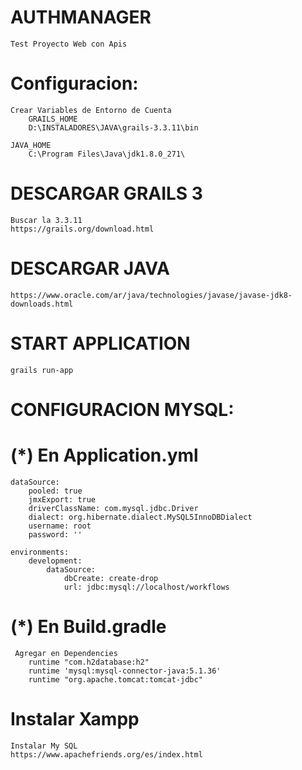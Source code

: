 # AUTHMANAGER
    Test Proyecto Web con Apis

# Configuracion:
    Crear Variables de Entorno de Cuenta 
        GRAILS_HOME
        D:\INSTALADORES\JAVA\grails-3.3.11\bin

    JAVA_HOME
        C:\Program Files\Java\jdk1.8.0_271\

# DESCARGAR GRAILS 3
    Buscar la 3.3.11
    https://grails.org/download.html

# DESCARGAR JAVA
    https://www.oracle.com/ar/java/technologies/javase/javase-jdk8-downloads.html

# START APPLICATION
    grails run-app

# CONFIGURACION MYSQL:
# (*) En Application.yml

    dataSource:
        pooled: true
        jmxExport: true
        driverClassName: com.mysql.jdbc.Driver
        dialect: org.hibernate.dialect.MySQL5InnoDBDialect
        username: root
        password: ''

    environments:
        development:
            dataSource:
                dbCreate: create-drop
                url: jdbc:mysql://localhost/workflows
            
# (*) En Build.gradle
     Agregar en Dependencies
        runtime "com.h2database:h2"
        runtime 'mysql:mysql-connector-java:5.1.36'
        runtime "org.apache.tomcat:tomcat-jdbc"

# Instalar Xampp
    Instalar My SQL
    https://www.apachefriends.org/es/index.html
